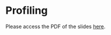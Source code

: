 # Profiling

Please access the PDF of the slides [here](https://github.com/henryiii/se-for-sci/blob/main/content/week11/Parallel_Programming_MPI.pdf).
